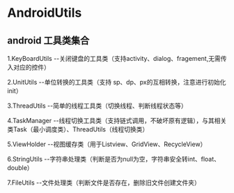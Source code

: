 # AndroidUtils
android 工具类集合
---
  1.KeyBoardUtils  --关闭键盘的工具类（支持activity、dialog、fragement,无需传入对应的控件）</br>
  
  2.UnitUtils --单位转换的工具类（支持 sp、dp、px的互相转换，注意进行初始化 init）</br>
  
  3.ThreadUtils --简单的线程工具类（切换线程、判断线程状态等）</br>
  
  4.TaskManager --线程切换工具类（支持链式调用，不破坏原有逻辑），与其相关类Task（最小调度类）、ThreadUtils（线程切换类）</br>
  
  5.ViewHolder --视图缓存类（用于Listview、GridView、RecycleView）</br>
  
  6.StringUtils --字符串处理类（判断是否为null为空，字符串安全转int、float、double）</br>
  
  7.FileUtils --文件处理类（判断文件是否存在，删除旧文件创建文件夹）</br>
